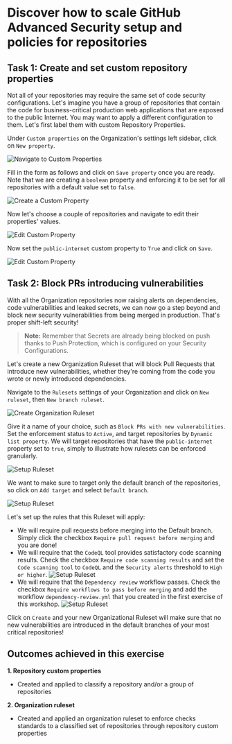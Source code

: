 # Discover how to scale GitHub Advanced Security setup and policies for repositories

## Task 1: Create and set custom repository properties

Not all of your repositories may require the same set of code security configurations. Let's imagine you have a group of repositories that contain the code for business-critical production web applications that are exposed to the public Internet. You may want to apply a different configuration to them. Let's first label them with custom Repository Properties.

Under `Custom properties` on the Organization's settings left sidebar, click on `New property`. 

![Navigate to Custom Properties](../images/navigate-custom-properties.png)

Fill in the form as follows and click on `Save property` once you are ready. Note that we are creating a `boolean` property and enforcing it to be set for all repositories with a default value set to `false`.

![Create a Custom Property](../images/create-custom-property.png)

Now let's choose a couple of repositories and navigate to edit their properties' values.

![Edit Custom Property](../images/edit-custom-property.png)

Now set the `public-internet` custom property to `True` and click on `Save`. 

![Edit Custom Property](../images/edit-custom-property-2.png)

## Task 2: Block PRs introducing vulnerabilities

With all the Organization repositories now raising alerts on dependencies, code vulnerabilities and leaked secrets, we can now go a step beyond and block new security vulnerabilities from being merged in production. That's proper shift-left security!

> **Note:** Remember that Secrets are already being blocked on push thanks to Push Protection, which is configured on your Security Configurations. 

Let's create a new Organization Ruleset that will block Pull Requests that introduce new vulnerabilities, whether they're coming from the code you wrote or newly introduced dependencies. 

Navigate to the `Rulesets` settings of your Organization and click on `New ruleset`, then `New branch ruleset`. 

![Create Organization Ruleset](../images/create-new-ruleset.png)

Give it a name of your choice, such as `Block PRs with new vulnerabilities`. Set the enforcement status to `Active`, and target repositories by `Dynamic list property`. We will target repositories that have the `public-internet` property set to `true`, simply to illustrate how rulesets can be enforced granularly. 

![Setup Ruleset](../images/setup-ruleset-1.png)

We want to make sure to target only the default branch of the repositories, so click on `Add target` and select `Default branch`.

![Setup Ruleset](../images/setup-ruleset-2.png)

Let's set up the rules that this Ruleset will apply:

- We will require pull requests before merging into the Default branch. Simply click the checkbox `Require pull request before merging` and you are done!
- We will require that the `CodeQL` tool provides satisfactory code scanning results. Check the checkbox `Require code scanning results` and set the `Code scanning tool` to `CodeQL` and the `Security alerts` threshold to `High or higher`.
![Setup Ruleset](../images/setup-ruleset-3.png)
- We will require that the `Dependency review` workflow passes. Check the checkbox `Require workflows to pass before merging` and add the workflow `dependency-review.yml` that you created in the first exercise of this workshop.
![Setup Ruleset](../images/setup-ruleset-4.png)

Click on `Create` and your new Organizational Ruleset will make sure that no new vulnerabilities are introduced in the default branches of your most critical repositories!

## Outcomes achieved in this exercise

**1. Repository custom properties**
- Created and applied to classify a repository and/or a group of repositories

**2. Organization ruleset**
- Created and applied an organization ruleset to enforce checks standards to a classified set of repositories through repository custom properties